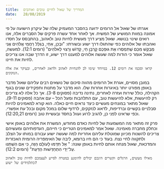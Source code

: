 ```yaml
---
title:  המדריך של שאול לחיים טובים ואוהבים
date:   28/08/2019
---
```


אגרתו של שאול אל הרומים ידועה בהסבר המעמיק שלה של עיקרון הישועה על פי אמונה במוות המושיע של המשיח. אך לאחר אחד עשרה פרקים של הסברים אלה, אנו רואים שינוי בנושא. שאול מציע דרך מעשית לחיות טוב ולאהוב, בהתבסס על חסדו ואהבתו של אלוהים כפי שהתגלו דרך ישוע ובשורתו: "וּבְכֵן, אַחַי, בִּגְלַל רַחֲמֵי אֱלֹהִים אֲנִי מְבַקֵּשׁ מִכֶּם שֶׁתִּמְסְרוּ אֶת גּוּפְכֶם קָרְבָּן חַי, קָדוֹשׁ וְרָצוּי לֵאלֹהִים" (רומים 12:1). למעשה, שאול אומר כי הודות למה שעשה אלוהים למעננו דרך ישוע, זו הדרך שבה אנו צריכים לחיות את חיינו. 

`קראו וסכמו את רומים 12. במיוחד שימו לב להנחיות לאהוב ולדאוג לאחרים, ובעיקר את אלה הנזקקים.`

במובן מסויים, אגרת אל הרומים מהווה סיכום של נושאים רבים עליהם שאול מדבר באופן מפורט יותר באיגרות אחרות שלו. הוא מדבר על מתנות ותפקידים שונים בגוף הקהילה, כולל שירות ועזרה לאחרים, נתינה נדיבה (פסוקים 3-8). אך כל אלה לא צריכים רק להיעשות, אלא להיעשות טוב, עם התלהבות ומעל הכל – עם אהבה (פסוקים 9-11). שאול מתאר במונחים מעשיים כיצד נראים חיים כאלה. הוא קורא למאמינים להיות סבלניים בקשיים וברדיפות, לדאוג לנזקקים, לרדוף שלום במכל מקום ובכל עת אפשרי. וכפי שראינו לפני כן, להגיב לרוע ועוול בחסד ובעשיית טוב (רומים 12:20,21). 

פרק זה מתאר מה המשמעות של לחיות כאדם מחודש, המשרת את אלוהים באופן אישי וכחלק מחברה מאמינה. שאול אמר למאמינים הטריים כי חייהם, העדפותיהם ומעשיהם צריכים להשנות מכיוון שמוטלת עליהם אחריות למה שעשה ישוע עבורם במותו על הצלב ולתקווה לחיי נצח. בעוד כי הם חיו ברומא, ליבה של האימפריה הרומית האכזרית והמדכאת, שאול מנחה אותם לחיות באופן שונה: " אַל תִּדַּמּוּ לָעוֹלָם הַזֶּה, כִּי אִם הִשְׁתַּנּוּ עַל־יְדֵי הִתְחַדְּשׁוּת הַדַּעַת" (רומים 12:2).

`מאילו מעשים, הרגלים וקשרים הינכם יכולים להימנע במטרה לסייע לעצמכם לחיות טוב ולאהוב כתלמידים של ישוע?`